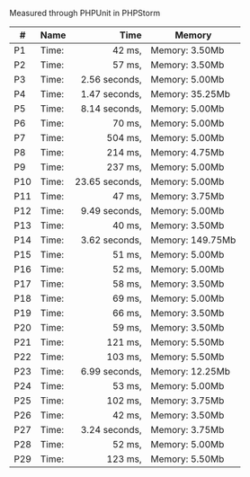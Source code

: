 
Measured through PHPUnit in PHPStorm    

| # | Name  | Time          | Memory            |
| - | ----- | ------------: | -------------     |
|P1 | Time: | 42 ms, 		|Memory: 3.50Mb     |
|P2 | Time: | 57 ms, 		|Memory: 3.50Mb     |
|P3 | Time: | 2.56 seconds, |Memory: 5.00Mb     |
|P4 | Time: | 1.47 seconds, |Memory: 35.25Mb    |
|P5 | Time: | 8.14 seconds, |Memory: 5.00Mb     |
|P6 | Time: | 70 ms, 		|Memory: 5.00Mb     |
|P7 | Time: | 504 ms, 		|Memory: 5.00Mb     |
|P8 | Time: | 214 ms, 		|Memory: 4.75Mb     |
|P9 | Time: | 237 ms, 		|Memory: 5.00Mb     |
|P10| Time: | 23.65 seconds,|Memory: 5.00Mb     |
|P11| Time: | 47 ms, 		|Memory: 3.75Mb     |
|P12| Time: | 9.49 seconds, |Memory: 5.00Mb     |
|P13| Time: | 40 ms, 		|Memory: 3.50Mb     |
|P14| Time: | 3.62 seconds, |Memory: 149.75Mb   |
|P15| Time: | 51 ms, 		|Memory: 5.00Mb     |
|P16| Time: | 52 ms, 		|Memory: 5.00Mb     |
|P17| Time: | 58 ms, 		|Memory: 3.50Mb     |
|P18| Time: | 69 ms, 		|Memory: 5.00Mb     |
|P19| Time: | 66 ms, 		|Memory: 3.50Mb     |
|P20| Time: | 59 ms, 		|Memory: 3.50Mb     |
|P21| Time: | 121 ms, 		|Memory: 5.50Mb     |
|P22| Time: | 103 ms, 		|Memory: 5.50Mb     |
|P23| Time: | 6.99 seconds, |Memory: 12.25Mb    |
|P24| Time: | 53 ms, 		|Memory: 5.00Mb     |
|P25| Time: | 102 ms, 		|Memory: 3.75Mb     |
|P26| Time: | 42 ms, 		|Memory: 3.50Mb     |
|P27| Time: | 3.24 seconds, |Memory: 3.75Mb     |
|P28| Time: | 52 ms,  		|Memory: 5.00Mb     |
|P29| Time: | 123 ms, 		|Memory: 5.50Mb     |
